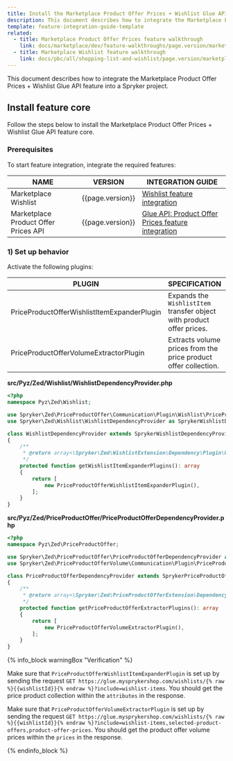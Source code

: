 ```yaml
---
title: Install the Marketplace Product Offer Prices + Wishlist Glue API
description: This document describes how to integrate the Marketplace Product Offer Prices + Wishlist Glue API feature into a Spryker project.
template: feature-integration-guide-template
related:
  - title: Marketplace Product Offer Prices feature walkthrough
    link: docs/marketplace/dev/feature-walkthroughs/page.version/marketplace-product-offer-prices-feature-walkthrough.html
  - title: Marketplace Wishlist feature walkthrough
    link: docs/pbc/all/shopping-list-and-wishlist/page.version/marketplace/marketplace-wishlist-feature-overview.html
---
```


This document describes how to integrate the Marketplace Product Offer Prices + Wishlist Glue API feature into a Spryker project.

## Install feature core

Follow the steps below to install the Marketplace Product Offer Prices + Wishlist Glue API feature core.

### Prerequisites

To start feature integration, integrate the required features:

| NAME | VERSION | INTEGRATION GUIDE |
| --------------- | ------- | ---------- |
| Marketplace Wishlist | {{page.version}} |[Wishlist feature integration](/docs/pbc/all/shopping-list-and-wishlist/{{page.version}}/marketplace/install-and-upgrade/install-features/install-the-marketplace-wishlist-feature.html) |
| Marketplace Product Offer Prices API | {{page.version}} |[Glue API: Product Offer Prices feature integration](/docs/marketplace/dev/feature-integration-guides/{{page.version}}/glue/marketplace-product-offer-prices-feature-integration.html) |


### 1) Set up behavior

Activate the following plugins:

| PLUGIN | SPECIFICATION | PREREQUISITES | NAMESPACE |
|---|---|---|---|
| PriceProductOfferWishlistItemExpanderPlugin | Expands the `WishlistItem` transfer object with product offer prices. |  | Spryker\Zed\PriceProductOffer\Communication\Plugin\Wishlist |
| PriceProductOfferVolumeExtractorPlugin | Extracts volume prices from the price product offer collection. |  | Spryker\Zed\PriceProductOfferVolume\Communication\Plugin\PriceProductOffer |

**src/Pyz/Zed/Wishlist/WishlistDependencyProvider.php**

```php
<?php
namespace Pyz\Zed\Wishlist;

use Spryker\Zed\PriceProductOffer\Communication\Plugin\Wishlist\PriceProductOfferWishlistItemExpanderPlugin;
use Spryker\Zed\Wishlist\WishlistDependencyProvider as SprykerWishlistDependencyProvider;

class WishlistDependencyProvider extends SprykerWishlistDependencyProvider
{
    /**
     * @return array<\Spryker\Zed\WishlistExtension\Dependency\Plugin\WishlistItemExpanderPluginInterface>
     */
    protected function getWishlistItemExpanderPlugins(): array
    {
        return [
            new PriceProductOfferWishlistItemExpanderPlugin(),
        ];
    }
}
```

**src/Pyz/Zed/PriceProductOffer/PriceProductOfferDependencyProvider.php**

```php
<?php
namespace Pyz\Zed\PriceProductOffer;

use Spryker\Zed\PriceProductOffer\PriceProductOfferDependencyProvider as SprykerPriceProductOfferDependencyProvider;
use Spryker\Zed\PriceProductOfferVolume\Communication\Plugin\PriceProductOffer\PriceProductOfferVolumeExtractorPlugin;

class PriceProductOfferDependencyProvider extends SprykerPriceProductOfferDependencyProvider
{
    /**
     * @return array<\Spryker\Zed\PriceProductOfferExtension\Dependency\Plugin\PriceProductOfferExtractorPluginInterface>
     */
    protected function getPriceProductOfferExtractorPlugins(): array
    {
        return [
            new PriceProductOfferVolumeExtractorPlugin(),
        ];
    }
}
```

{% info_block warningBox "Verification" %}

Make sure that `PriceProductOfferWishlistItemExpanderPlugin` is set up by sending the request `GET https://glue.mysprykershop.com/wishlists/{% raw %}{{wishlistId}}{% endraw %}?include=wishlist-items`. You should get the price product collection within the `attributes` in the response.

Make sure that `PriceProductOfferVolumeExtractorPlugin` is set up by sending the request `GET https://glue.mysprykershop.com/wishlists/{% raw %}{{wishlistId}}{% endraw %}?include=wishlist-items,selected-product-offers,product-offer-prices`. You should get the product offer volume prices within the `prices` in the response.

{% endinfo_block %}
